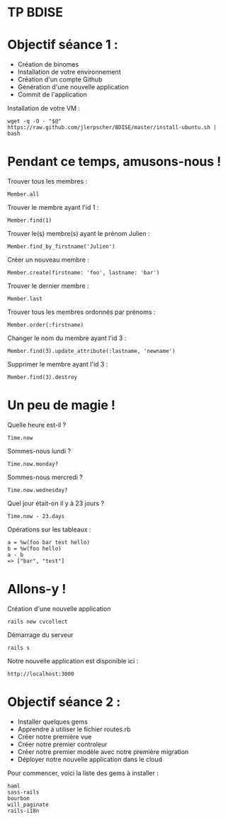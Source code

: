 TP BDISE
=====

Objectif séance 1 :
=====
- Création de binomes
- Installation de votre environnement
- Création d'un compte Github
- Génération d'une nouvelle application
- Commit de l'application


Installation de votre VM :

```
wget -q -O - "$@" https://raw.github.com/jlerpscher/BDISE/master/install-ubuntu.sh | bash
```

Pendant ce temps, amusons-nous !
=====

Trouver tous les membres :
```
Member.all
```

Trouver le membre ayant l'id 1 :
```
Member.find(1)
```

Trouver le(s) membre(s) ayant le prénom Julien :
```
Member.find_by_firstname('Julien')
```

Créer un nouveau membre :
```
Member.create(firstname: 'foo', lastname: 'bar')
```

Trouver le dernier membre :
```
Member.last
```

Trouver tous les membres ordonnés par prénoms :
```
Member.order(:firstname)
```

Changer le nom du membre ayant l'id 3 :
```
Member.fin­d(3).updat­e_attribut­e(:lastname, 'newname')­
```

Supprimer le membre ayant l'id 3 :
```
Member.find(3).destroy
```

Un peu de magie !
=====

Quelle heure est-il ?
```
Time.now
```

Sommes-nous lundi ?
```
Time.now.monday?
```
Sommes-nous mercredi ?
```
Time.now.wednesday?
```

Quel jour était-on il y à 23 jours ?
```
Time.now - 23.days
```

Opérations sur les tableaux : 
```
a = %w(foo bar test hello)
b = %w(foo hello)
a - b
=> ["bar", "test"]
```

Allons-y !
======

Création d'une nouvelle application
```
rails new cvcollect
```

Démarrage du serveur
```
rails s
```

Notre nouvelle application est disponible ici :
```
http://localhost:3000
```

Objectif séance 2 :
=====

- Installer quelques gems
- Apprendre à utiliser le fichier routes.rb
- Créer notre première vue
- Créer notre premier controleur
- Créer notre premier modèle avec notre première migration
- Déployer notre nouvelle application dans le cloud

Pour commencer, voici la liste des gems à installer :

```
haml
sass-rails
bourbon
will_paginate
rails-i18n
```

